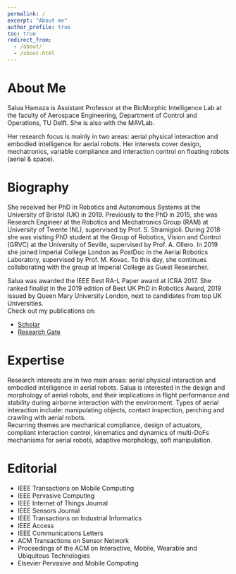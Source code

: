 ```yaml
---
permalink: /
excerpt: "About me"
author_profile: true
toc: true
redirect_from: 
  - /about/
  - /about.html
---
```


# About Me
Salua Hamaza is Assistant Professor at the BioMorphic Intelligence Lab at the faculty of Aerospace Engineering, Department of Control and Operations, TU Delft. She is also with the MAVLab.

Her research focus is mainly in two areas: aerial physical interaction and embodied intelligence for aerial robots. Her interests cover design, mechatronics, variable compliance and interaction control on floating robots (aerial & space).

# Biography
She received her PhD in Robotics and Autonomous Systems at the University of Bristol (UK) in 2019. Previously to the PhD in 2015, she was Research Engineer at the Robotics and Mechatronics Group (RAM) at University of Twente (NL), supervised by Prof. S. Stramigioli. During 2018 she was visiting PhD student at the  Group of Robotics, Vision and Control (GRVC) at the University of  Seville, supervised by Prof. A. Ollero. In 2019 she joined Imperial College London as PostDoc in the Aerial Robotics Laboratory, supervised by Prof. M. Kovac. To this day, she continues collaborating with the group at Imperial College as Guest Researcher.

Salua was awarded the IEEE Best RA-L Paper award at ICRA 2017. She ranked finalist in the 2019 edition of  Best UK PhD in Robotics Award, 2019 issued by Queen Mary University London, next to candidates from top UK Universities.  
Check out my publications on: 

- [Scholar](https://scholar.google.com/citations?user=O7snlrcAAAAJ&hl=en)
- [Research Gate](https://www.researchgate.net/profile/Salua-Hamaza/publications)
  
# Expertise
Research interests are in two main areas: aerial physical interaction and embodied intelligence in aerial robots. Salua is interested in the design and morphology of aerial robots, and their implications in flight performance and stability during airborne interaction with the environment. Types of aerial interaction include: manipulating objects, contact inspection, perching and crawling with aerial robots.       
Recurring themes are mechanical compliance, design of actuators, compliant interaction control, kinematics and dynamics of multi-DoFs mechanisms for aerial robots, adaptive morphology, soft manipulation.

# Editorial

-   IEEE Transactions on Mobile Computing
-   IEEE Pervasive Computing
-   IEEE Internet of Things Journal
-   IEEE Sensors Journal
-   IEEE Transactions on Industrial Informatics
-   IEEE Access
-   IEEE Communications Letters
-   ACM Transactions on Sensor Network
-   Proceedings of the ACM on Interactive, Mobile, Wearable and Ubiquitous Technologies
-   Elsevier Pervasive and Mobile Computing